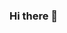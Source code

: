 ### Hi there 👋

<!--
**lynn0506/lynn0506** is a ✨ _special_ ✨ repository because its `README.md` (this file) appears on your GitHub profile.

Here are some ideas to get you started:

[![eunjoo's GitHub stats](https://github-readme-stats.vercel.app/api?username=lynn0506&count_prive=true&show_icons=true)](https://github.com/anuraghazra/github-readme-stats)


[![Top Langs](https://github-readme-stats.vercel.app/api/top-langs/?username=lynn0506&hide=css&layout=compact)](https://github.com/anuraghazra/github-readme-stats)
